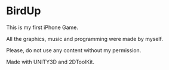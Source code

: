 BirdUp
======

This is my first iPhone Game.

All the graphics, music and programming were made by myself.

Please, do not use any content without my permission.

Made with UNITY3D and 2DToolKit.
